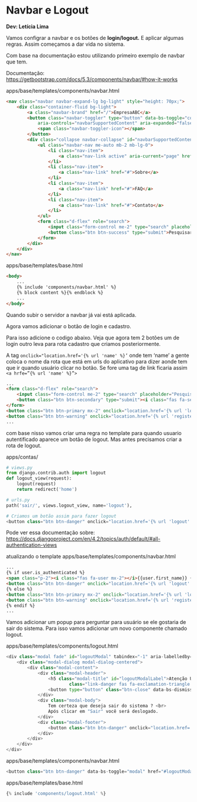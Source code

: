 # **Navbar e Logout**

**Dev: Letícia Lima**

Vamos configrar a navbar e os botões de **login/logout.** E aplicar algumas regras. Assim começamos a dar vida no sistema.

Com base na documentação estou utilizando primeiro exemplo de navbar que tem.

Documentação: https://getbootstrap.com/docs/5.3/components/navbar/#how-it-works

apps/base/templates/components/navbar.html

```html
<nav class="navbar navbar-expand-lg bg-light" style="height: 70px;">
    <div class="container-fluid bg-light">
        <a class="navbar-brand" href="/">EmpresaABC</a>
        <button class="navbar-toggler" type="button" data-bs-toggle="collapse" data-bs-target="#navbarSupportedContent"
            aria-controls="navbarSupportedContent" aria-expanded="false" aria-label="Toggle navigation">
            <span class="navbar-toggler-icon"></span>
        </button>
        <div class="collapse navbar-collapse" id="navbarSupportedContent">
            <ul class="navbar-nav me-auto mb-2 mb-lg-0">
                <li class="nav-item">
                    <a class="nav-link active" aria-current="page" href="#">Inicio</a>
                </li>
                <li class="nav-item">
                    <a class="nav-link" href="#">Sobre</a>
                </li>
                <li class="nav-item">
                    <a class="nav-link" href="#">FAQ</a>
                </li>
                <li class="nav-item">
                    <a class="nav-link" href="#">Contato</a>
                </li>
            </ul>
            <form class="d-flex" role="search">
                <input class="form-control me-2" type="search" placeholder="Pesquisar" aria-label="Search">
                <button class="btn btn-success" type="submit">Pesquisar</button>
            </form>
        </div>
    </div>
</nav>
```

apps/base/templates/base.html

```html
<body>
	... 
	{% include 'components/navbar.html' %} 
	{% block content %}{% endblock %} 
	...
</body>
```

Quando subir o servidor a navbar já vai está aplicada. 

Agora vamos adicionar o botão de login e cadastro.

Para isso adicione o codigo abaixo. Veja que agora tem 2 botões um de login outro leva para rota cadastro que criamos posteriormente. 

A tag `onclick="location.href='{% url 'name' %}’` onde tem ‘name’ a gente coloca o nome da rota que está em urls do aplicativo para dizer aonde tem que ir quando usuário clicar no botão. Se fore uma tag de link ficaria assim `<a hrfe=”{% url 'name' %}”>` 

```html
...
<form class="d-flex" role="search">
	<input class="form-control me-2" type="search" placeholder="Pesquisar" aria-label="Search">
	<button class="btn btn-secondary" type="submit"><i class="fas fa-search"></i></button>
</form>
<button class="btn btn-primary mx-2" onclick="location.href='{% url 'login' %}'">Entrar</button>
<button class="btn btn-warning" onclick="location.href='{% url 'register' %}'">Cadastrar-se</button>
...
```

com base nisso vamos criar uma regra no template para quando usuario autentificado aparece um botão de logout. Mas antes precisamos criar a rota de logout.

apps/contas/

```python
# views.py
from django.contrib.auth import logout
def logout_view(request):
    logout(request)
    return redirect('home')

# urls.py
path('sair/', views.logout_view, name='logout'),

# Criamos um botão assim para fazer logout
<button class="btn btn-danger" onclick="location.href='{% url 'logout' %}'">Logout</button>
```

Pode ver essa documentação sobre: https://docs.djangoproject.com/en/4.2/topics/auth/default/#all-authentication-views

atualizando o template apps/base/templates/components/navbar.html

```html
...
{% if user.is_authenticated %}
<span class="p-2"><i class="fas fa-user mx-2"></i>{{user.first_name}} {{user.last_name}}</span>
<button class="btn btn-danger" onclick="location.href='{% url 'logout' %}'">Logout</button>
{% else %}
<button class="btn btn-primary mx-2" onclick="location.href='{% url 'login' %}'">Entrar</button>
<button class="btn btn-warning" onclick="location.href='{% url 'register' %}'">Cadastrar-se</button>
{% endif %}
...
```

Vamos adicionar um popup para perguntar para usuário se ele gostaria de sair do sistema. Para isso vamos adicionar um novo componente chamado logout.

apps/base/templates/components/logout.html

```python
<div class="modal fade" id="logoutModal" tabindex="-1" aria-labelledby="logoutModalLabel" aria-hidden="true">
	<div class="modal-dialog modal-dialog-centered">
		<div class="modal-content">
			<div class="modal-header">
				<h5 class="modal-title" id="logoutModalLabel">Atenção Usuario ! <i
						class="link-danger fas fa-exclamation-triangle me-2"></i></h5>
				<button type="button" class="btn-close" data-bs-dismiss="modal" aria-label="Close"></button>
			</div>
			<div class="modal-body">
				Tem certeza que deseja sair do sistema ? <br>
				Após clicar em "Sair" você será deslogado.
			</div>
			<div class="modal-footer">
				<button class="btn btn-danger" onclick="location.href='{% url 'logout' %}'"><a>Sair</a></button>
			</div>
		</div>
	</div>
</div>
```

apps/base/templates/components/navbar.html

```python
<button class="btn btn-danger" data-bs-toggle="modal" href="#logoutModal">Logout</button>
```

apps/base/templates/base.html
```python
{% include 'components/logout.html' %}
```